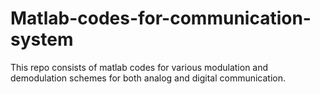 # Matlab-codes-for-communication-system
This repo consists of matlab codes for various modulation and demodulation schemes for both analog and digital communication.
